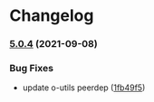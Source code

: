 # Changelog

### [5.0.4](https://www.github.com/Financial-Times/origami-monorepo/compare/o-layout-v5.0.3...o-layout-v5.0.4) (2021-09-08)


### Bug Fixes

* update o-utils peerdep ([1fb49f5](https://www.github.com/Financial-Times/origami-monorepo/commit/1fb49f57f6802c23d90190275a9517d73987b392))
